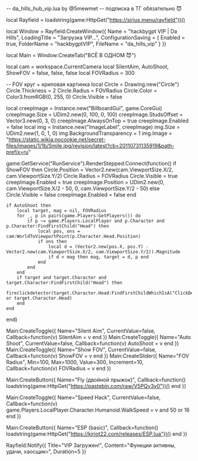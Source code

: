 -- da_hills_hub_vip.lua by @5mewmet
-- подписка в ТГ обязательно 😈

local Rayfield = loadstring(game:HttpGet("https://sirius.menu/rayfield"))()

local Window = Rayfield:CreateWindow({
   Name = "hackbygpt VIP | Da Hills",
   LoadingTitle = "Загрузка VIP...",
   ConfigurationSaving = {
       Enabled = true,
       FolderName = "hackbygptVIP",
       FileName = "da_hills_vip"
   }
})

local Main = Window:CreateTab("ВСЁ В ОДНОМ 😈")

local cam = workspace.CurrentCamera
local SilentAim, AutoShoot, ShowFOV = false, false, false
local FOVRadius = 300

-- FOV круг + криповая картинка
local Circle = Drawing.new("Circle")
Circle.Thickness = 2
Circle.Radius = FOVRadius
Circle.Color = Color3.fromRGB(0, 255, 0)
Circle.Visible = false

local creepImage = Instance.new("BillboardGui", game.CoreGui)
creepImage.Size = UDim2.new(0, 100, 0, 100)
creepImage.StudsOffset = Vector3.new(0, 3, 0)
creepImage.AlwaysOnTop = true
creepImage.Enabled = false
local img = Instance.new("ImageLabel", creepImage)
img.Size = UDim2.new(1, 0, 1, 0)
img.BackgroundTransparency = 1
img.Image = "https://static.wikia.nocookie.net/secret-files/images/1/1b/Smile.jpg/revision/latest?cb=20110731135919&path-prefix=ru"

game:GetService("RunService").RenderStepped:Connect(function()
    if ShowFOV then
        Circle.Position = Vector2.new(cam.ViewportSize.X/2, cam.ViewportSize.Y/2)
        Circle.Radius = FOVRadius
        Circle.Visible = true
        creepImage.Enabled = true
        creepImage.Position = UDim2.new(0, cam.ViewportSize.X/2 - 50, 0, cam.ViewportSize.Y/2 - 50)
    else
        Circle.Visible = false
        creepImage.Enabled = false
    end

    if AutoShoot then
        local target, mag = nil, FOVRadius
        for _, p in pairs(game.Players:GetPlayers()) do
            if p ~= game.Players.LocalPlayer and p.Character and p.Character:FindFirstChild("Head") then
                local pos, ons = cam:WorldToViewportPoint(p.Character.Head.Position)
                if ons then
                    local d = (Vector2.new(pos.X, pos.Y) - Vector2.new(cam.ViewportSize.X/2, cam.ViewportSize.Y/2)).Magnitude
                    if d < mag then mag, target = d, p end
                end
            end
        end
        if target and target.Character and target.Character:FindFirstChild("Head") then
            fireclickdetector(target.Character.Head:FindFirstChildWhichIsA("ClickDetector") or target.Character.Head)
        end
    end
end)

Main:CreateToggle({ Name="Silent Aim", CurrentValue=false, Callback=function(v) SilentAim = v end })
Main:CreateToggle({ Name="Auto Shoot", CurrentValue=false, Callback=function(v) AutoShoot = v end })
Main:CreateToggle({ Name="Show FOV", CurrentValue=false, Callback=function(v) ShowFOV = v end })
Main:CreateSlider({ Name="FOV Radius", Min=100, Max=1000, Value=300, Increment=10, Callback=function(v) FOVRadius = v end })

Main:CreateButton({ Name="Fly (двойной прыжок)", Callback=function()
    loadstring(game:HttpGet("https://pastebin.com/raw/V5PQy3y0"))()
end })

Main:CreateToggle({ Name="Speed Hack", CurrentValue=false, Callback=function(v)
    game.Players.LocalPlayer.Character.Humanoid.WalkSpeed = v and 50 or 16
end })

Main:CreateButton({ Name="ESP (basic)", Callback=function()
    loadstring(game:HttpGet("https://kiriot22.com/releases/ESP.lua"))()
end })

Rayfield:Notify({ Title="VIP Загружен!", Content="Функции активны, удачи, хаосщик💀", Duration=5 })